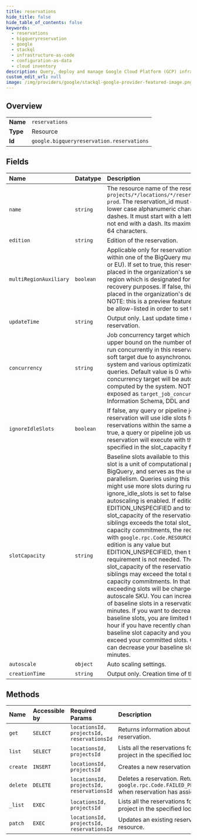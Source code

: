 ```yaml
---
title: reservations
hide_title: false
hide_table_of_contents: false
keywords:
  - reservations
  - bigqueryreservation
  - google    
  - stackql
  - infrastructure-as-code
  - configuration-as-data
  - cloud inventory
description: Query, deploy and manage Google Cloud Platform (GCP) infrastructure and resources using SQL
custom_edit_url: null
image: /img/providers/google/stackql-google-provider-featured-image.png
---
```

  
    

## Overview
<table><tbody>
<tr><td><b>Name</b></td><td><code>reservations</code></td></tr>
<tr><td><b>Type</b></td><td>Resource</td></tr>
<tr><td><b>Id</b></td><td><code>google.bigqueryreservation.reservations</code></td></tr>
</tbody></table>

## Fields
| Name | Datatype | Description |
|:-----|:---------|:------------|
| `name` | `string` | The resource name of the reservation, e.g., `projects/*/locations/*/reservations/team1-prod`. The reservation_id must only contain lower case alphanumeric characters or dashes. It must start with a letter and must not end with a dash. Its maximum length is 64 characters. |
| `edition` | `string` | Edition of the reservation. |
| `multiRegionAuxiliary` | `boolean` | Applicable only for reservations located within one of the BigQuery multi-regions (US or EU). If set to true, this reservation is placed in the organization's secondary region which is designated for disaster recovery purposes. If false, this reservation is placed in the organization's default region. NOTE: this is a preview feature. Project must be allow-listed in order to set this field. |
| `updateTime` | `string` | Output only. Last update time of the reservation. |
| `concurrency` | `string` | Job concurrency target which sets a soft upper bound on the number of jobs that can run concurrently in this reservation. This is a soft target due to asynchronous nature of the system and various optimizations for small queries. Default value is 0 which means that concurrency target will be automatically computed by the system. NOTE: this field is exposed as `target_job_concurrency` in the Information Schema, DDL and BQ CLI. |
| `ignoreIdleSlots` | `boolean` | If false, any query or pipeline job using this reservation will use idle slots from other reservations within the same admin project. If true, a query or pipeline job using this reservation will execute with the slot capacity specified in the slot_capacity field at most. |
| `slotCapacity` | `string` | Baseline slots available to this reservation. A slot is a unit of computational power in BigQuery, and serves as the unit of parallelism. Queries using this reservation might use more slots during runtime if ignore_idle_slots is set to false, or autoscaling is enabled. If edition is EDITION_UNSPECIFIED and total slot_capacity of the reservation and its siblings exceeds the total slot_count of all capacity commitments, the request will fail with `google.rpc.Code.RESOURCE_EXHAUSTED`. If edition is any value but EDITION_UNSPECIFIED, then the above requirement is not needed. The total slot_capacity of the reservation and its siblings may exceed the total slot_count of capacity commitments. In that case, the exceeding slots will be charged with the autoscale SKU. You can increase the number of baseline slots in a reservation every few minutes. If you want to decrease your baseline slots, you are limited to once an hour if you have recently changed your baseline slot capacity and your baseline slots exceed your committed slots. Otherwise, you can decrease your baseline slots every few minutes. |
| `autoscale` | `object` | Auto scaling settings. |
| `creationTime` | `string` | Output only. Creation time of the reservation. |
## Methods
| Name | Accessible by | Required Params | Description |
|:-----|:--------------|:----------------|:------------|
| `get` | `SELECT` | `locationsId, projectsId, reservationsId` | Returns information about the reservation. |
| `list` | `SELECT` | `locationsId, projectsId` | Lists all the reservations for the project in the specified location. |
| `create` | `INSERT` | `locationsId, projectsId` | Creates a new reservation resource. |
| `delete` | `DELETE` | `locationsId, projectsId, reservationsId` | Deletes a reservation. Returns `google.rpc.Code.FAILED_PRECONDITION` when reservation has assignments. |
| `_list` | `EXEC` | `locationsId, projectsId` | Lists all the reservations for the project in the specified location. |
| `patch` | `EXEC` | `locationsId, projectsId, reservationsId` | Updates an existing reservation resource. |
